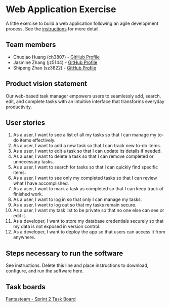 # Web Application Exercise

A little exercise to build a web application following an agile development process. See the [instructions](instructions.md) for more detail.

## Team members

- Chuqiao Huang (ch3807) - [GitHub Profile](https://github.com/ChuqiaoHuang)
- Jasmine Zhang (jz5144) - [GitHub Profile](https://github.com/Jasminezhang666666)
- Shipeng Zhao (sz3822) - [GitHub Profile](https://github.com/Tonyzsp)



## Product vision statement

Our web-based task manager empowers users to seamlessly add, search, edit, and complete tasks with an intuitive interface that transforms everyday productivity.

## User stories

1. As a user, I want to see a list of all my tasks so that I can manage my to-do items effectively.
2.  As a user, I want to add a new task so that I can track new to-do items.
3. As a user, I want to edit a task so that I can update its details if needed.
4. As a user, I want to delete a task so that I can remove completed or unnecessary tasks.
5. As a user, I want to search for tasks so that I can quickly find specific items.
6. As a user, I want to see only my completed tasks so that I can review what I have accomplished.
7. As a user, I want to mark a task as completed so that I can keep track of finished work.
8. As a user, I want to log in so that only I can manage my tasks.
9. As a user, I want to log out so that my tasks remain secure.
10.  As a user, I want my task list to be private so that no one else can see or edit it.
11. As a developer, I want to store my database credentials securely so that my data is not exposed in version control.
12. As a developer, I want to deploy the app so that users can access it from anywhere.

## Steps necessary to run the software

See instructions. Delete this line and place instructions to download, configure, and run the software here.

## Task boards

[Fantasteam - Sprint 2 Task Board](https://github.com/orgs/software-students-spring2025/projects/77)
